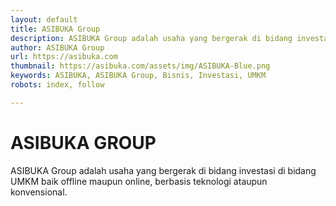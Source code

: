 ```yaml
---
layout: default
title: ASIBUKA Group
description: ASIBUKA Group adalah usaha yang bergerak di bidang investasi di bidang UMKM baik offline maupun online, berbasis teknologi ataupun konvensional.
author: ASIBUKA Group
url: https://asibuka.com
thumbnail: https://asibuka.com/assets/img/ASIBUKA-Blue.png
keywords: ASIBUKA, ASIBUKA Group, Bisnis, Investasi, UMKM
robots: index, follow

---
```

# ASIBUKA GROUP
ASIBUKA Group adalah usaha yang bergerak di bidang investasi di bidang UMKM baik offline maupun online, berbasis teknologi ataupun konvensional.
